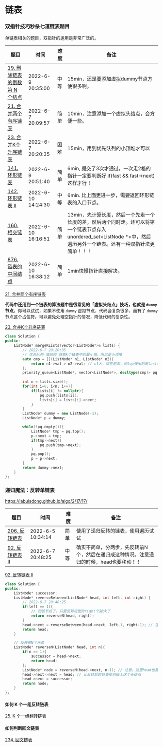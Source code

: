 # 链表

### 双指针技巧秒杀七道链表题目

单链表相关的题目，双指针的运用是非常广泛的。

| 题目                                                         | 时间               | 难度 | 备注                                                         |
| ------------------------------------------------------------ | ------------------ | ---- | ------------------------------------------------------------ |
| [19. 删除链表的倒数第 N 个结点](https://leetcode.cn/problems/remove-nth-node-from-end-of-list/) | 2022-6-9 20:35:00  | 中等 | 15min，还是要添加虚拟dummy节点方便很多啊。                   |
| [21. 合并两个有序链表](https://leetcode.cn/problems/merge-two-sorted-lists/) | 2022-6-7 20:09:57  | 简单 | 10min，注意添加一个虚拟头结点，会方便一些。                  |
| [23. 合并K个升序链表](https://leetcode.cn/problems/merge-k-sorted-lists/) | 2022-6-7 20:20:35  | 困难 | 15min，用到优先队列的小顶堆才可以                            |
| [141. 环形链表](https://leetcode.cn/problems/linked-list-cycle/) | 2022-6-9 20:51:40  | 简单 | 6min, 提交了3次才通过，一次走2格的指针一定要判断好 if(fast && fast->next)这样才行！ |
| [142. 环形链表 II](https://leetcode.cn/problems/linked-list-cycle-ii/) | 2022-6-10 14:24:30 | 中等 | 6min. 比上面更进一步，需要返回环形链表的入口节点。           |
| [160. 相交链表](https://leetcode.cn/problems/intersection-of-two-linked-lists/) | 2022-6-10 16:16:51 | 简单 | 13min，先计算长度，然后一个先走一个长度的差，然后两个同时走。还可以将第一个链表节点存入unordered_set<ListNode *>中，然后遍历另外一个链表。还有一种双指针法更简单！！！ |
| [876. 链表的中间结点](https://leetcode.cn/problems/middle-of-the-linked-list/) | 2022-6-10 16:38:12 | 简单 | 1min快慢指针直接解决。                                       |



[21. 合并两个有序链表](https://leetcode.cn/problems/merge-two-sorted-lists/)

**代码中还用到一个链表的算法题中是很常见的「虚拟头结点」技巧，也就是 `dummy` 节点**。你可以试试，如果不使用 `dummy` 虚拟节点，代码会复杂很多，而有了 `dummy` 节点这个占位符，可以避免处理空指针的情况，降低代码的复杂性。



[23. 合并K个升序链表](https://leetcode.cn/problems/merge-k-sorted-lists/)

```c++
class Solution {
public:
    ListNode* mergeKLists(vector<ListNode*>& lists) {
        // 2022-6-7 20:20:35
        // 优先队列 堆结构 获取k个链表中的最小值，所以是小顶堆
        auto cmp = [](ListNode* n1, ListNode* n2){
            return n1->val > n2->val; // n1大，排在前面，而top弹出的是last值，所以就是小顶堆
        };
        priority_queue<ListNode*, vector<ListNode*>, decltype(cmp)> pq(cmp);
        
        int n = lists.size();
        for(int i=0; i<n; i++){
            if(lists[i] != nullptr){
                pq.push(lists[i]);
                lists[i] = lists[i]->next;
            }
        }
        ListNode* dummy = new ListNode(-1);
        ListNode* p = dummy;

        while(!pq.empty()){
            ListNode* tmp = pq.top();
            p->next = tmp;
            if(tmp->next){
                pq.push(tmp->next);
            }
            pq.pop();
            p = p->next;
        }
        return dummy->next;
    }
};
```



### 递归魔法：反转单链表

https://labuladong.github.io/algo/2/17/17/

| 题目                                                         | 时间              | 难度 | 备注                                                         |
| ------------------------------------------------------------ | ----------------- | ---- | ------------------------------------------------------------ |
| [206. 反转链表](https://leetcode.cn/problems/reverse-linked-list/) | 2022-6-5 10:34:14 | 简单 | 使用了递归反转的链表，使用遍历试试                           |
| [92. 反转链表 II](https://leetcode.cn/problems/reverse-linked-list-ii/) | 2022-6-7 20:48:25 | 中等 | 确实不简单，分两步，先反转前N个，然后在递归成这种情况。注意递归的时候，head也要移动！！ |

[92. 反转链表 II](https://leetcode.cn/problems/reverse-linked-list-ii/)

```c++
class Solution {
public:
    ListNode* successor;
    ListNode* reverseBetween(ListNode* head, int left, int right) {
        // 2022-6-7 20:48:25
        if(left == 1){
            // 到该节点了，只要反转后面的right个就ok了
            return reverseN(head, right);
        }
        head->next = reverseBetween(head->next, left-1, right-1); // 注意，这里head也要向后走
        return head;
    }

    // 反转前N个元素
    ListNode* reverseN(ListNode* head, int n){
        if(n == 1){
            successor = head->next;
            return head;   
        };
        ListNode* node = reverseN(head->next, n-1); // 注意，这里head也要向后走
        head->next->next = head; // 让反转后的链表尾巴接上这个头结点
        head->next = successor;
        return node;
    }
};
```



#### 如何 K 个一组反转链表

[25. K 个一组翻转链表](https://leetcode.cn/problems/reverse-nodes-in-k-group/)



#### 如何判断回文链表

[234. 回文链表](https://leetcode.cn/problems/palindrome-linked-list/)